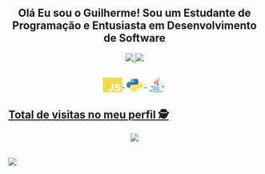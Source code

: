 ##  <div align='center'>Olá Eu sou o Guilherme! Sou um Estudante de Programação e Entusiasta em Desenvolvimento de Software</div> 
<div align="center">
  <a href="https://github.com/Guilherme-Joviniano/">
  <img height="180em" src="https://github-readme-stats.vercel.app/api?username=Guilherme-Joviniano&show_icons=true&theme=dark&include_all_commits=true&count_private=true"/>
  <img height="180em" src="https://github-readme-stats.vercel.app/api/top-langs/?username=Guilherme-Joviniano&layout=compact&langs_count=7&theme=dark"/>
</div>
  
  ##
  
<div style="display: inline_block" align='center'>
  <img align="center" alt="icon-Js" height="30" width="40" src="https://raw.githubusercontent.com/devicons/devicon/master/icons/javascript/javascript-plain.svg">
  <img align="center" alt="icon-Python" height="30" width="40" src="https://raw.githubusercontent.com/devicons/devicon/master/icons/python/python-original.svg">
  <img align="center" alt="Java-Icon" height="30" width="40" src="https://raw.githubusercontent.com/devicons/devicon/master/icons/java/java-original.svg">

 </div> 
 
  ## Total de visitas no meu perfil :detective: <br>
 <p align="center"> 
   <img alingn="center" src="https://profile-counter.glitch.me/Guilherme-Joviniano/count.svg" />
 </p>
  
  ##
  
  <a href = "mailto:00drpixelss@gmail.com"><img src="https://img.shields.io/badge/-Gmail-%23333?style=for-the-badge&logo=gmail&logoColor=white" target="_blank"></a> 
